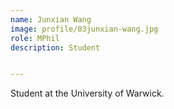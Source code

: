 ```yaml
---
name: Junxian Wang
image: profile/03junxian-wang.jpg
role: MPhil
description: Student


---
```


Student at the University of Warwick.
